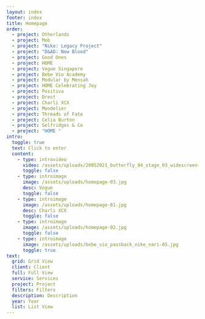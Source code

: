 ```yaml
---
layout: index
footer: index
title: Homepage
order:
  - project: Otherlands
  - project: Mob
  - project: "Nike: Legacy Project"
  - project: "D&AD: New Blood"
  - project: Good Ones
  - project: HOME
  - project: Vogue Singapore
  - project: Bebe Vio Academy
  - project: Modular by Mensah
  - project: HOME Celebrating Joy
  - project: Positiva
  - project: Drest
  - project: Charli XCX
  - project: Moodelier
  - project: Threads of Fate
  - project: Celia Burton
  - project: Selfridges & Co
  - project: "HOME "
intro:
  toggle: true
  text: Click to enter
  content:
    - type: introvideo
      video: /assets/uploads/20052021_butterfly_04_stage_03_widescreen-1-.mp4
      toggle: false
    - type: introimage
      image: /assets/uploads/homepage-03.jpg
      desc: Vogue
      toggle: false
    - type: introimage
      image: /assets/uploads/homepage-01.jpg
      desc: Charli XCX
      toggle: false
    - type: introimage
      image: /assets/uploads/homepage-02.jpg
      toggle: false
    - type: introimage
      image: /assets/uploads/bebe_vio_passback_nike_nari-05.jpg
      toggle: true
text:
  grid: Grid View
  client: Client
  full: Full View
  service: Services
  project: Project
  filters: Filters
  description: Description
  year: Year
  list: List View
---
```

